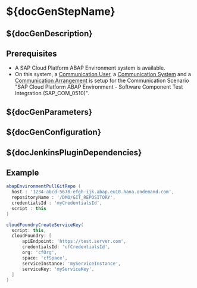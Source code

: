 # ${docGenStepName}

## ${docGenDescription}

## Prerequisites

* A SAP Cloud Platform ABAP Environment system is available.
* On this system, a [Communication User](https://help.sap.com/viewer/65de2977205c403bbc107264b8eccf4b/Cloud/en-US/0377adea0401467f939827242c1f4014.html), a [Communication System](https://help.sap.com/viewer/65de2977205c403bbc107264b8eccf4b/Cloud/en-US/1bfe32ae08074b7186e375ab425fb114.html) and a [Communication Arrangement](https://help.sap.com/viewer/65de2977205c403bbc107264b8eccf4b/Cloud/en-US/a0771f6765f54e1c8193ad8582a32edb.html) is setup for the Communication Scenario "SAP Cloud Platform ABAP Environment - Software Component Test Integration (SAP_COM_0510)".

## ${docGenParameters}

## ${docGenConfiguration}

## ${docJenkinsPluginDependencies}

## Example

```groovy
abapEnvironmentPullGitRepo (
  host : '1234-abcd-5678-efgh-ijk.abap.eu10.hana.ondemand.com',
  repositoryName : '/DMO/GIT_REPOSITORY',
  credentialsId : 'myCredentialsId',
  script : this
)
```

```groovy
cloudFoundryCreateServiceKey(
  script: this,
  cloudFoundry: [
      apiEndpoint: 'https://test.server.com',
      credentialsId: 'cfCredentialsId',
      org: 'cfOrg',
      space: 'cfSpace',
      serviceInstance: 'myServiceInstance',
      serviceKey: 'myServiceKey',
  ]
)
```
